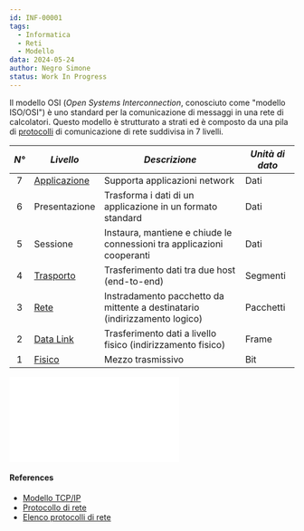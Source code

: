 ```yaml
---
id: INF-00001
tags:
  - Informatica
  - Reti
  - Modello
data: 2024-05-24
author: Negro Simone
status: Work In Progress
---
```

Il modello OSI (_Open Systems Interconnection_, conosciuto come "modello ISO/OSI") è uno standard per la comunicazione di messaggi in una rete di calcolatori. 
Questo modello è strutturato a strati ed è composto da una pila di [protocolli](Protocollo%20di%20rete.md) di comunicazione di rete suddivisa in 7 livelli.

| *N°* | *Livello*                                                          | *Descrizione*                                                              | *Unità di dato* |
| :--: | ------------------------------------------------------------------ | -------------------------------------------------------------------------- | --------------- |
|  7   | [Applicazione](Livello%20di%20applicazione.md)                     | Supporta applicazioni network                                              | Dati            |
|  6   | Presentazione                                                      | Trasforma i dati di un applicazione in un formato standard                 | Dati            |
|  5   | Sessione                                                           | Instaura, mantiene e chiude le connessioni tra applicazioni cooperanti     | Dati            |
|  4   | [Trasporto](Livello%20di%20trasporto.md)                           | Trasferimento dati tra due host (end-to-end)                               | Segmenti        |
|  3   | [Rete](Livello%20di%20rete.md)                                     | Instradamento pacchetto da mittente a destinatario (indirizzamento logico) | Pacchetti       |
|  2   | [Data Link](Livello%20di%20collegamento%20dati%20(data%20link).md) | Trasferimento dati a livello fisico (indirizzamento fisico)                | Frame           |
|  1   | [Fisico](Livello%20fisico.md)                                      | Mezzo trasmissivo                                                          | Bit             |

![Elenco protocolli di rete](Elenco%20protocolli%20di%20rete.md)

#### References
- [Modello TCP/IP](Modello%20TCP-IP.md)
- [Protocollo di rete](Protocollo%20di%20rete.md)
- [Elenco protocolli di rete](Elenco%20protocolli%20di%20rete.md)